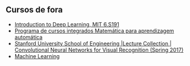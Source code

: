 ## Cursos de fora

- [Introduction to Deep Learning, MIT 6.S191](http://introtodeeplearning.com/)
- [Programa de cursos integrados Matemática para aprendizagem automática](https://pt.coursera.org/specializations/mathematics-machine-learning)
- [Stanford University School of Engineering |Lecture Collection | Convolutional Neural Networks for Visual Recognition (Spring 2017)](https://www.youtube.com/watch?v=vT1JzLTH4G4&list=PL3FW7Lu3i5JvHM8ljYj-zLfQRF3EO8sYv)
- [Machine Learning](https://www.coursera.org/learn/machine-learning)
